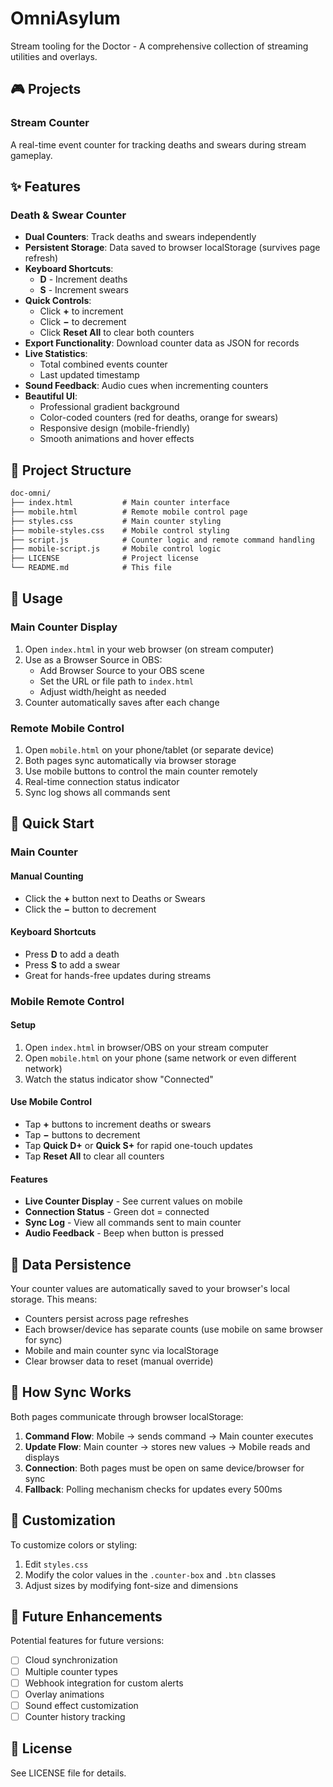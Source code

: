 # OmniAsylum

Stream tooling for the Doctor - A comprehensive collection of streaming utilities and overlays.

## 🎮 Projects

### Stream Counter

A real-time event counter for tracking deaths and swears during stream gameplay.

## ✨ Features

### Death & Swear Counter

- **Dual Counters**: Track deaths and swears independently
- **Persistent Storage**: Data saved to browser localStorage (survives page refresh)
- **Keyboard Shortcuts**:
  - **D** - Increment deaths
  - **S** - Increment swears
- **Quick Controls**:
  - Click **+** to increment
  - Click **−** to decrement
  - Click **Reset All** to clear both counters
- **Export Functionality**: Download counter data as JSON for records
- **Live Statistics**:
  - Total combined events counter
  - Last updated timestamp
- **Sound Feedback**: Audio cues when incrementing counters
- **Beautiful UI**:
  - Professional gradient background
  - Color-coded counters (red for deaths, orange for swears)
  - Responsive design (mobile-friendly)
  - Smooth animations and hover effects

## 📁 Project Structure

```markdown
doc-omni/
├── index.html           # Main counter interface
├── mobile.html          # Remote mobile control page
├── styles.css           # Main counter styling
├── mobile-styles.css    # Mobile control styling
├── script.js            # Counter logic and remote command handling
├── mobile-script.js     # Mobile control logic
├── LICENSE              # Project license
└── README.md            # This file
```

## 🚀 Usage

### Main Counter Display

1. Open `index.html` in your web browser (on stream computer)
2. Use as a Browser Source in OBS:
   - Add Browser Source to your OBS scene
   - Set the URL or file path to `index.html`
   - Adjust width/height as needed
3. Counter automatically saves after each change

### Remote Mobile Control

1. Open `mobile.html` on your phone/tablet (or separate device)
2. Both pages sync automatically via browser storage
3. Use mobile buttons to control the main counter remotely
4. Real-time connection status indicator
5. Sync log shows all commands sent

## 🎯 Quick Start

### Main Counter

#### Manual Counting

- Click the **+** button next to Deaths or Swears
- Click the **−** button to decrement

#### Keyboard Shortcuts

- Press **D** to add a death
- Press **S** to add a swear
- Great for hands-free updates during streams

### Mobile Remote Control

#### Setup

1. Open `index.html` in browser/OBS on your stream computer
2. Open `mobile.html` on your phone (same network or even different network)
3. Watch the status indicator show "Connected"

#### Use Mobile Control

- Tap **+** buttons to increment deaths or swears
- Tap **−** buttons to decrement
- Tap **Quick D+** or **Quick S+** for rapid one-touch updates
- Tap **Reset All** to clear all counters

#### Features

- **Live Counter Display** - See current values on mobile
- **Connection Status** - Green dot = connected
- **Sync Log** - View all commands sent to main counter
- **Audio Feedback** - Beep when button is pressed

## 💾 Data Persistence

Your counter values are automatically saved to your browser's local storage. This means:

- Counters persist across page refreshes
- Each browser/device has separate counts (use mobile on same browser for sync)
- Mobile and main counter sync via localStorage
- Clear browser data to reset (manual override)

## 🔄 How Sync Works

Both pages communicate through browser localStorage:

1. **Command Flow**: Mobile → sends command → Main counter executes
2. **Update Flow**: Main counter → stores new values → Mobile reads and displays
3. **Connection**: Both pages must be open on same device/browser for sync
4. **Fallback**: Polling mechanism checks for updates every 500ms

## 🎨 Customization

To customize colors or styling:

1. Edit `styles.css`
2. Modify the color values in the `.counter-box` and `.btn` classes
3. Adjust sizes by modifying font-size and dimensions

## 📝 Future Enhancements

Potential features for future versions:

- [ ] Cloud synchronization
- [ ] Multiple counter types
- [ ] Webhook integration for custom alerts
- [ ] Overlay animations
- [ ] Sound effect customization
- [ ] Counter history tracking

## 📄 License

See LICENSE file for details.

